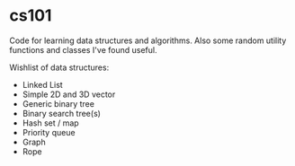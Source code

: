 # cs101
Code for learning data structures and algorithms.  Also some random utility functions and classes I've found useful.

Wishlist of data structures:

* Linked List
* Simple 2D and 3D vector
* Generic binary tree
* Binary search tree(s)
* Hash set / map
* Priority queue
* Graph
* Rope